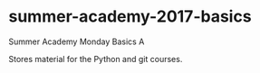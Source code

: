 # summer-academy-2017-basics

Summer Academy Monday Basics A

Stores material for the Python and git courses.
